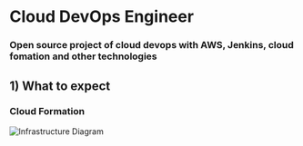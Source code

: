 # Cloud DevOps Engineer
 ### Open source project of cloud devops with AWS, Jenkins, cloud fomation and other technologies
 
 
 ## 1) What to expect
 
 ### Cloud Formation
 
 ![Infrastructure Diagram](https://user-images.githubusercontent.com/50584494/84711335-5cff9480-af66-11ea-9859-88fa17e2a7c9.png)

